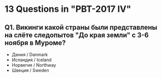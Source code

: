 # 13 Questions in "PBT-2017 IV"




Q1. Викинги какой страны были представлены на слёте следопытов "До края земли" с 3-6 ноября в Муроме?
--------------------------------

+ Дания    / Danmark
+ Исландия / Iceland
+ Норвегия / Northway
+ Швеция   / Sweden